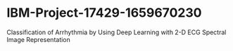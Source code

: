 # IBM-Project-17429-1659670230
Classification of Arrhythmia by Using Deep Learning with 2-D ECG Spectral Image Representation
